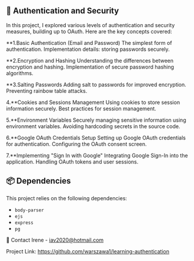 ## 🔐 Authentication and Security

In this project, I explored various levels of authentication and security measures, building up to OAuth. Here are the key concepts covered:

**1.Basic Authentication (Email and Password)
    The simplest form of authentication.
    Implementation details: storing passwords securely.

**2.Encryption and Hashing
    Understanding the differences between encryption and hashing.
    Implementation of secure password hashing algorithms.

**3.Salting Passwords
    Adding salt to passwords for improved encryption.
    Preventing rainbow table attacks.

4.**Cookies and Sessions Management
    Using cookies to store session information securely.
    Best practices for session management.

5.**Environment Variables
    Securely managing sensitive information using environment variables.
    Avoiding hardcoding secrets in the source code.

6.**Google OAuth Credentials Setup
    Setting up Google OAuth credentials for authentication.
    Configuring the OAuth consent screen.

7.**Implementing "Sign In with Google"
    Integrating Google Sign-In into the application.
    Handling OAuth tokens and user sessions.

## 📦 Dependencies
This project relies on the following dependencies:

- `body-parser`
- `ejs`
- `express`
- `pg`


📧 Contact
Irene - iav2020@hotmail.com

Project Link: https://github.com/warszawa1/learning-authentication

